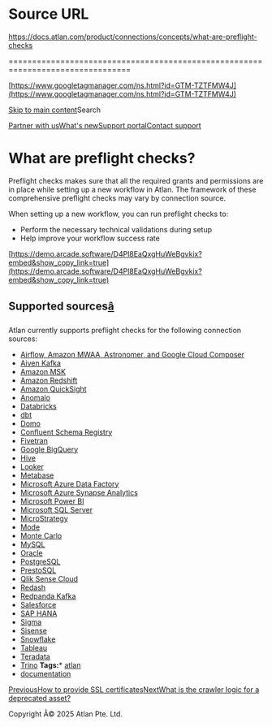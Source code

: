 # Source URL
https://docs.atlan.com/product/connections/concepts/what-are-preflight-checks

================================================================================

<!--
canonical: https://docs.atlan.com/product/connections/concepts/what-are-preflight-checks
link-alternate: https://docs.atlan.com/product/connections/concepts/what-are-preflight-checks
meta-description: Learn about what are preflight checks?.
meta-docsearch:docusaurus_tag: docs-default-current
meta-docsearch:language: en
meta-docsearch:version: current
meta-docusaurus_locale: en
meta-docusaurus_tag: docs-default-current
meta-docusaurus_version: current
meta-generator: Docusaurus v3.8.1
meta-og-description: Learn about what are preflight checks?.
meta-og-locale: en
meta-og-title: What are preflight checks? | Atlan Documentation
meta-og-url: https://docs.atlan.com/product/connections/concepts/what-are-preflight-checks
meta-twitter:card: summary_large_image
meta-viewport: width=device-width,initial-scale=1
title: What are preflight checks? | Atlan Documentation
-->

[https://www.googletagmanager.com/ns.html?id=GTM-TZTFMW4J](https://www.googletagmanager.com/ns.html?id=GTM-TZTFMW4J)

[Skip to main content](#__docusaurus_skipToContent_fallback)Search

[Partner with us](https://docs.google.com/forms/d/e/1FAIpQLScuAIhCm2GS7YFstrOjawbP8J7PUmOynQo7wI2yGCcCyEcVSw/viewform)[What's new](https://shipped.atlan.com/)[Support portal](https://atlan.zendesk.com/auth/v2/login/signin?return_to=https%3A%2F%2Fatlan.zendesk.com%2Fhc%2Fen-us&theme=hc&locale=en-us&brand_id=1900000425113&auth_origin=1900000425113%2Cfalse%2Ctrue)[Contact support](/support/submit-request)

What are preflight checks?
==========================

Preflight checks makes sure that all the required grants and permissions are in place while setting up a new workflow in Atlan. The framework of these comprehensive preflight checks may vary by connection source.

When setting up a new workflow, you can run preflight checks to:

* Perform the necessary technical validations during setup
* Help improve your workflow success rate

[https://demo.arcade.software/D4Pl8EaQxgHuWeBgvkix?embed&show_copy_link=true](https://demo.arcade.software/D4Pl8EaQxgHuWeBgvkix?embed&show_copy_link=true)

Supported sources[â](#supported-sources "Direct link to Supported sources")
-----------------------------------------------------------------------------

Atlan currently supports preflight checks for the following connection sources:

* [Airflow, Amazon MWAA, Astronomer, and Google Cloud Composer](/apps/connectors/lineage/apache-airflow-openlineage/references/preflight-checks-for-apache-airflow)
* [Aiven Kafka](/apps/connectors/messaging/aiven-kafka/references/preflight-checks-for-aiven-kafka)
* [Amazon MSK](/apps/connectors/messaging/amazon-msk/references/preflight-checks-for-amazon-msk)
* [Amazon Redshift](/apps/connectors/data-warehouses/amazon-redshift/references/preflight-checks-for-amazon-redshift)
* [Amazon QuickSight](/apps/connectors/business-intelligence/amazon-quicksight/references/preflight-checks-for-amazon-quicksight)
* [Anomalo](/apps/connectors/observability/anomalo/references/preflight-checks-for-anomalo)
* [Databricks](/apps/connectors/data-warehouses/databricks/references/preflight-checks-for-databricks)
* [dbt](/apps/connectors/etl-tools/dbt/references/preflight-checks-for-dbt)
* [Domo](/apps/connectors/business-intelligence/domo/references/preflight-checks-for-domo)
* [Confluent Schema Registry](/apps/connectors/schema/confluent-schema-registry/references/preflight-checks-for-confluent-schema-registry)
* [Fivetran](/apps/connectors/etl-tools/fivetran/references/preflight-checks-for-fivetran)
* [Google BigQuery](/apps/connectors/data-warehouses/google-bigquery/references/preflight-checks-for-google-bigquery)
* [Hive](/apps/connectors/database/hive/references/preflight-checks-for-hive)
* [Looker](/apps/connectors/business-intelligence/looker/references/preflight-checks-for-looker)
* [Metabase](/apps/connectors/business-intelligence/metabase/references/preflight-checks-for-metabase)
* [Microsoft Azure Data Factory](/apps/connectors/etl-tools/microsoft-azure-data-factory/references/preflight-checks-for-microsoft-azure-data-factory)
* [Microsoft Azure Synapse Analytics](/apps/connectors/data-warehouses/microsoft-azure-synapse-analytics/references/preflight-checks-for-microsoft-azure-synapse-analytics)
* [Microsoft Power BI](/apps/connectors/business-intelligence/microsoft-power-bi/references/preflight-checks-for-microsoft-power-bi)
* [Microsoft SQL Server](/apps/connectors/database/microsoft-sql-server/references/preflight-checks-for-microsoft-sql-server)
* [MicroStrategy](/apps/connectors/business-intelligence/microstrategy/references/preflight-checks-for-microstrategy)
* [Mode](/apps/connectors/business-intelligence/mode/references/preflight-checks-for-mode)
* [Monte Carlo](/apps/connectors/observability/monte-carlo/references/preflight-checks-for-monte-carlo)
* [MySQL](/apps/connectors/database/mysql/references/preflight-checks-for-mysql)
* [Oracle](/apps/connectors/database/oracle/references/preflight-checks-for-oracle)
* [PostgreSQL](/apps/connectors/database/postgresql/references/preflight-checks-for-postgresql)
* [PrestoSQL](/apps/connectors/database/prestosql/references/preflight-checks-for-prestosql)
* [Qlik Sense Cloud](/apps/connectors/business-intelligence/qlik-sense-cloud/references/preflight-checks-for-qlik-sense-cloud)
* [Redash](/apps/connectors/business-intelligence/redash/references/preflight-checks-for-redash)
* [Redpanda Kafka](/apps/connectors/messaging/redpanda-kafka/references/preflight-checks-for-redpanda-kafka)
* [Salesforce](/apps/connectors/crm/salesforce/references/preflight-checks-for-salesforce)
* [SAP HANA](/apps/connectors/database/sap-hana/references/preflight-checks-for-sap-hana)
* [Sigma](/apps/connectors/business-intelligence/sigma/references/preflight-checks-for-sigma)
* [Sisense](/apps/connectors/business-intelligence/sisense/references/preflight-checks-for-sisense)
* [Snowflake](/apps/connectors/data-warehouses/snowflake/references/preflight-checks-for-snowflake)
* [Tableau](/apps/connectors/business-intelligence/tableau/references/preflight-checks-for-tableau)
* [Teradata](/apps/connectors/database/teradata/references/preflight-checks-for-teradata)
* [Trino](/apps/connectors/database/trino/references/preflight-checks-for-trino)
**Tags:*** [atlan](/tags/atlan)
* [documentation](/tags/documentation)

[PreviousHow to provide SSL certificates](/product/connections/how-tos/provide-ssl-certificates)[NextWhat is the crawler logic for a deprecated asset?](/product/connections/concepts/what-is-the-crawler-logic-for-a-deprecated-asset)

Copyright Â© 2025 Atlan Pte. Ltd.

